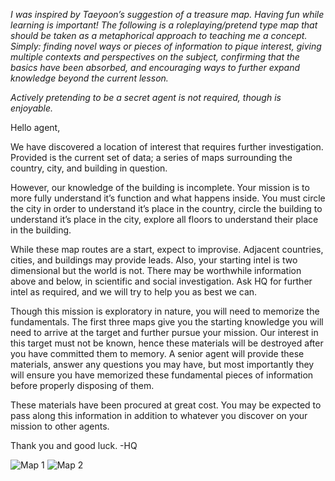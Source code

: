 *I was inspired by Taeyoon’s suggestion of a treasure map. Having fun while learning is important! The following is a roleplaying/pretend type map that should be taken as a metaphorical approach to teaching me a concept. Simply: finding novel ways or pieces of information to pique interest, giving multiple contexts and perspectives on the subject, confirming that the basics have been absorbed, and encouraging ways to further expand knowledge beyond the current lesson.*

*Actively pretending to be a secret agent is not required, though is enjoyable.*



Hello agent,

We have discovered a location of interest that requires further investigation. Provided is the current set of data; a series of maps surrounding the country, city, and building in question.

However, our knowledge of the building is incomplete. Your mission is to more fully understand it’s function and what happens inside. You must circle the city in order to understand it’s place in the country, circle the building to understand it’s place in the city, explore all floors to understand their place in the building.

While these map routes are a start, expect to improvise. Adjacent countries, cities, and buildings may provide leads. Also, your starting intel is two dimensional but the world is not. There may be worthwhile information above and below, in scientific and social investigation. Ask HQ for further intel as required, and we will try to help you as best we can.

Though this mission is exploratory in nature, you will need to memorize the fundamentals. The first three maps give you the starting knowledge you will need to arrive at the target and further pursue your mission. Our interest in this target must not be known, hence these materials will be destroyed after you have committed them to memory. A senior agent will provide these materials, answer any questions you may have, but most importantly they will ensure you have memorized these fundamental pieces of information before properly disposing of them.

These materials have been procured at great cost. You may be expected to pass along this information in addition to whatever you discover on your mission to other agents.

Thank you and good luck.
-HQ

![Map 1](http://www.dominicbarrett.com/itpblog/wp-content/uploads/2017/01/Secret-Maps-File.jpg)
![Map 2](http://www.dominicbarrett.com/itpblog/wp-content/uploads/2017/01/Secret-Maps-File2.png)
